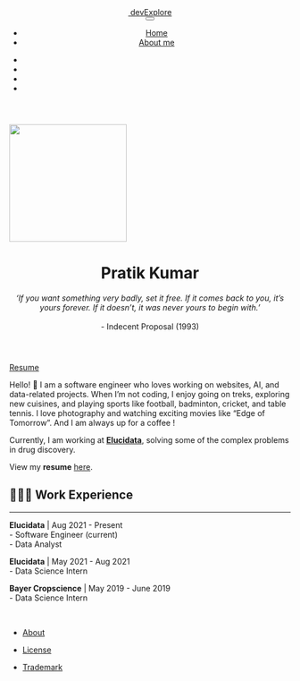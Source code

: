 <!DOCTYPE html>
<html xmlns="http://www.w3.org/1999/xhtml" lang="en" xml:lang="en"><head>

<meta charset="utf-8">
<meta name="generator" content="quarto-1.5.57">

<meta name="viewport" content="width=device-width, initial-scale=1.0, user-scalable=yes">


<title>Pratik Kumar – devExplore</title>
<style>
code{white-space: pre-wrap;}
span.smallcaps{font-variant: small-caps;}
div.columns{display: flex; gap: min(4vw, 1.5em);}
div.column{flex: auto; overflow-x: auto;}
div.hanging-indent{margin-left: 1.5em; text-indent: -1.5em;}
ul.task-list{list-style: none;}
ul.task-list li input[type="checkbox"] {
  width: 0.8em;
  margin: 0 0.8em 0.2em -1em; /* quarto-specific, see https://github.com/quarto-dev/quarto-cli/issues/4556 */ 
  vertical-align: middle;
}
</style>


<script src="site_libs/quarto-nav/quarto-nav.js"></script>
<script src="site_libs/quarto-nav/headroom.min.js"></script>
<script src="site_libs/clipboard/clipboard.min.js"></script>
<script src="site_libs/quarto-search/autocomplete.umd.js"></script>
<script src="site_libs/quarto-search/fuse.min.js"></script>
<script src="site_libs/quarto-search/quarto-search.js"></script>
<meta name="quarto:offset" content="./">
<link href="./images/logo.png" rel="icon" type="image/png">
<script src="site_libs/quarto-html/quarto.js"></script>
<script src="site_libs/quarto-html/popper.min.js"></script>
<script src="site_libs/quarto-html/tippy.umd.min.js"></script>
<link href="site_libs/quarto-html/tippy.css" rel="stylesheet">
<link href="site_libs/quarto-html/quarto-syntax-highlighting.css" rel="stylesheet" id="quarto-text-highlighting-styles">
<script src="site_libs/bootstrap/bootstrap.min.js"></script>
<link href="site_libs/bootstrap/bootstrap-icons.css" rel="stylesheet">
<link href="site_libs/bootstrap/bootstrap.min.css" rel="stylesheet" id="quarto-bootstrap" data-mode="light">
<script id="quarto-search-options" type="application/json">{
  "location": "navbar",
  "copy-button": false,
  "collapse-after": 3,
  "panel-placement": "end",
  "type": "overlay",
  "limit": 50,
  "keyboard-shortcut": [
    "f",
    "/",
    "s"
  ],
  "show-item-context": false,
  "language": {
    "search-no-results-text": "No results",
    "search-matching-documents-text": "matching documents",
    "search-copy-link-title": "Copy link to search",
    "search-hide-matches-text": "Hide additional matches",
    "search-more-match-text": "more match in this document",
    "search-more-matches-text": "more matches in this document",
    "search-clear-button-title": "Clear",
    "search-text-placeholder": "",
    "search-detached-cancel-button-title": "Cancel",
    "search-submit-button-title": "Submit",
    "search-label": "Search"
  }
}</script>


<link rel="stylesheet" href="styles.css">
<meta name="twitter:title" content="Pratik Kumar – devExplore">
<meta name="twitter:description" content="‘If you want something very badly, set it free. If it comes back to you, it’s yours forever. If it doesn’t, it was never yours to begin with.’  - Indecent Proposal (1993)">
<meta name="twitter:card" content="summary">
</head>

<body class="nav-fixed fullcontent">

<div id="quarto-search-results"></div>
  <header id="quarto-header" class="headroom fixed-top">
    <nav class="navbar navbar-expand-lg " data-bs-theme="dark">
      <div class="navbar-container container-fluid">
      <div class="navbar-brand-container mx-auto">
    <a href="./index.html" class="navbar-brand navbar-brand-logo">
    <img src="./images/logo.png" alt="" class="navbar-logo">
    </a>
    <a class="navbar-brand" href="./index.html">
    <span class="navbar-title">devExplore</span>
    </a>
  </div>
            <div id="quarto-search" class="" title="Search"></div>
          <button class="navbar-toggler" type="button" data-bs-toggle="collapse" data-bs-target="#navbarCollapse" aria-controls="navbarCollapse" role="menu" aria-expanded="false" aria-label="Toggle navigation" onclick="if (window.quartoToggleHeadroom) { window.quartoToggleHeadroom(); }">
  <span class="navbar-toggler-icon"></span>
</button>
          <div class="collapse navbar-collapse" id="navbarCollapse">
            <ul class="navbar-nav navbar-nav-scroll me-auto">
  <li class="nav-item">
    <a class="nav-link" href="./index.html"> 
<span class="menu-text">Home</span></a>
  </li>  
  <li class="nav-item">
    <a class="nav-link active" href="./about.html" aria-current="page"> 
<span class="menu-text">About me</span></a>
  </li>  
</ul>
            <ul class="navbar-nav navbar-nav-scroll ms-auto">
  <li class="nav-item compact">
    <a class="nav-link" href="https://twitter.com/Pratikpkb"> <i class="bi bi-twitter" role="img">
</i> 
<span class="menu-text"></span></a>
  </li>  
  <li class="nav-item compact">
    <a class="nav-link" href="https://www.linkedin.com/in/pratik-kumar04/"> <i class="bi bi-linkedin" role="img">
</i> 
<span class="menu-text"></span></a>
  </li>  
  <li class="nav-item compact">
    <a class="nav-link" href="https://github.com/pr2tik1"> <i class="bi bi-github" role="img">
</i> 
<span class="menu-text"></span></a>
  </li>  
  <li class="nav-item compact">
    <a class="nav-link" href="https://medium.com/@pr2tik1"> <i class="bi bi-medium" role="img">
</i> 
<span class="menu-text"></span></a>
  </li>  
</ul>
          </div> <!-- /navcollapse -->
            <div class="quarto-navbar-tools">
</div>
      </div> <!-- /container-fluid -->
    </nav>
</header>
<!-- content -->
<div id="quarto-content" class="quarto-container page-columns page-rows-contents page-layout-article page-navbar">
<!-- sidebar -->
<!-- margin-sidebar -->
    
<!-- main -->
<div class="quarto-about-trestles">
  <div class="about-entity">
    <img src="images/DP.png" class="about-image
  rounded " style="width: 15em;">
<header id="title-block-header" class="quarto-title-block default">
<div class="quarto-title">
<h1 class="title">Pratik Kumar</h1>
<p class="subtitle lead"><em>‘If you want something very badly, set it free. If it comes back to you, it’s yours forever. If it doesn’t, it was never yours to begin with.’</em> <br><br> - Indecent Proposal (1993)</p>
</div>
<div class="quarto-title-meta">
  </div>
</header>
    <div class="about-links">
  <a href="https://twitter.com/Pratikpkb" class="about-link" rel="" target="">
    <i class="bi bi-twitter"></i>
     <span class="about-link-text"></span>
  </a>
  <a href="https://www.linkedin.com/in/pratik-kumar04/" class="about-link" rel="" target="">
    <i class="bi bi-linkedin"></i>
     <span class="about-link-text"></span>
  </a>
  <a href="https://github.com/pr2tik1" class="about-link" rel="" target="">
    <i class="bi bi-github"></i>
     <span class="about-link-text"></span>
  </a>
  <a href="https://medium.com/@pr2tik1" class="about-link" rel="" target="">
    <i class="bi bi-medium"></i>
     <span class="about-link-text"></span>
  </a>
  <a href="https://instagram.com/pratikkumar04" class="about-link" rel="" target="">
    <i class="bi bi-instagram"></i>
     <span class="about-link-text"></span>
  </a>
  <a href="https://drive.google.com/file/d/1bO2scT5bjixISLEEfXicsK6k-TkwPAHC/view?usp=sharing" class="about-link" rel="" target="">
    <i class="bi bi-file-earmark-person-fill"></i>
     <span class="about-link-text">Resume</span>
  </a>
</div>
  </div>
  <div class="about-contents"><main class="content" id="quarto-document-content">
<p>Hello! 👋 I am a software engineer who loves working on websites, AI, and data-related projects. When I’m not coding, I enjoy going on treks, exploring new cuisines, and playing sports like football, badminton, cricket, and table tennis. I love photography and watching exciting movies like “Edge of Tomorrow”. And I am always up for a coffee !</p>
<p>Currently, I am working at <a href="https://www.elucidata.io/"><strong>Elucidata</strong></a>, solving some of the complex problems in drug discovery.</p>
<p>View my <strong>resume</strong> <a href="https://drive.google.com/file/d/1bO2scT5bjixISLEEfXicsK6k-TkwPAHC/view?usp=sharing">here</a>.</p>
<section id="work-experience" class="level2">
<h2 data-anchor-id="work-experience">👨🏻‍💻 Work Experience</h2>
<hr>
<p><strong>Elucidata</strong> | Aug 2021 - Present <br> - Software Engineer (current) <br> - Data Analyst</p>
<p><strong>Elucidata</strong> | May 2021 - Aug 2021 <br> - Data Science Intern</p>
<p><strong>Bayer Cropscience</strong> | May 2019 - June 2019 <br> - Data Science Intern</p>


</section>
</main></div>
</div>
 <!-- /main -->
<script id="quarto-html-after-body" type="application/javascript">
window.document.addEventListener("DOMContentLoaded", function (event) {
  const toggleBodyColorMode = (bsSheetEl) => {
    const mode = bsSheetEl.getAttribute("data-mode");
    const bodyEl = window.document.querySelector("body");
    if (mode === "dark") {
      bodyEl.classList.add("quarto-dark");
      bodyEl.classList.remove("quarto-light");
    } else {
      bodyEl.classList.add("quarto-light");
      bodyEl.classList.remove("quarto-dark");
    }
  }
  const toggleBodyColorPrimary = () => {
    const bsSheetEl = window.document.querySelector("link#quarto-bootstrap");
    if (bsSheetEl) {
      toggleBodyColorMode(bsSheetEl);
    }
  }
  toggleBodyColorPrimary();  
  const isCodeAnnotation = (el) => {
    for (const clz of el.classList) {
      if (clz.startsWith('code-annotation-')) {                     
        return true;
      }
    }
    return false;
  }
  const onCopySuccess = function(e) {
    // button target
    const button = e.trigger;
    // don't keep focus
    button.blur();
    // flash "checked"
    button.classList.add('code-copy-button-checked');
    var currentTitle = button.getAttribute("title");
    button.setAttribute("title", "Copied!");
    let tooltip;
    if (window.bootstrap) {
      button.setAttribute("data-bs-toggle", "tooltip");
      button.setAttribute("data-bs-placement", "left");
      button.setAttribute("data-bs-title", "Copied!");
      tooltip = new bootstrap.Tooltip(button, 
        { trigger: "manual", 
          customClass: "code-copy-button-tooltip",
          offset: [0, -8]});
      tooltip.show();    
    }
    setTimeout(function() {
      if (tooltip) {
        tooltip.hide();
        button.removeAttribute("data-bs-title");
        button.removeAttribute("data-bs-toggle");
        button.removeAttribute("data-bs-placement");
      }
      button.setAttribute("title", currentTitle);
      button.classList.remove('code-copy-button-checked');
    }, 1000);
    // clear code selection
    e.clearSelection();
  }
  const getTextToCopy = function(trigger) {
      const codeEl = trigger.previousElementSibling.cloneNode(true);
      for (const childEl of codeEl.children) {
        if (isCodeAnnotation(childEl)) {
          childEl.remove();
        }
      }
      return codeEl.innerText;
  }
  const clipboard = new window.ClipboardJS('.code-copy-button:not([data-in-quarto-modal])', {
    text: getTextToCopy
  });
  clipboard.on('success', onCopySuccess);
  if (window.document.getElementById('quarto-embedded-source-code-modal')) {
    // For code content inside modals, clipBoardJS needs to be initialized with a container option
    // TODO: Check when it could be a function (https://github.com/zenorocha/clipboard.js/issues/860)
    const clipboardModal = new window.ClipboardJS('.code-copy-button[data-in-quarto-modal]', {
      text: getTextToCopy,
      container: window.document.getElementById('quarto-embedded-source-code-modal')
    });
    clipboardModal.on('success', onCopySuccess);
  }
    var localhostRegex = new RegExp(/^(?:http|https):\/\/localhost\:?[0-9]*\//);
    var mailtoRegex = new RegExp(/^mailto:/);
      var filterRegex = new RegExp("https:\/\/pr2tik1\.github\.io\/");
    var isInternal = (href) => {
        return filterRegex.test(href) || localhostRegex.test(href) || mailtoRegex.test(href);
    }
    // Inspect non-navigation links and adorn them if external
 	var links = window.document.querySelectorAll('a[href]:not(.nav-link):not(.navbar-brand):not(.toc-action):not(.sidebar-link):not(.sidebar-item-toggle):not(.pagination-link):not(.no-external):not([aria-hidden]):not(.dropdown-item):not(.quarto-navigation-tool):not(.about-link)');
    for (var i=0; i<links.length; i++) {
      const link = links[i];
      if (!isInternal(link.href)) {
        // undo the damage that might have been done by quarto-nav.js in the case of
        // links that we want to consider external
        if (link.dataset.originalHref !== undefined) {
          link.href = link.dataset.originalHref;
        }
      }
    }
  function tippyHover(el, contentFn, onTriggerFn, onUntriggerFn) {
    const config = {
      allowHTML: true,
      maxWidth: 500,
      delay: 100,
      arrow: false,
      appendTo: function(el) {
          return el.parentElement;
      },
      interactive: true,
      interactiveBorder: 10,
      theme: 'quarto',
      placement: 'bottom-start',
    };
    if (contentFn) {
      config.content = contentFn;
    }
    if (onTriggerFn) {
      config.onTrigger = onTriggerFn;
    }
    if (onUntriggerFn) {
      config.onUntrigger = onUntriggerFn;
    }
    window.tippy(el, config); 
  }
  const noterefs = window.document.querySelectorAll('a[role="doc-noteref"]');
  for (var i=0; i<noterefs.length; i++) {
    const ref = noterefs[i];
    tippyHover(ref, function() {
      // use id or data attribute instead here
      let href = ref.getAttribute('data-footnote-href') || ref.getAttribute('href');
      try { href = new URL(href).hash; } catch {}
      const id = href.replace(/^#\/?/, "");
      const note = window.document.getElementById(id);
      if (note) {
        return note.innerHTML;
      } else {
        return "";
      }
    });
  }
  const xrefs = window.document.querySelectorAll('a.quarto-xref');
  const processXRef = (id, note) => {
    // Strip column container classes
    const stripColumnClz = (el) => {
      el.classList.remove("page-full", "page-columns");
      if (el.children) {
        for (const child of el.children) {
          stripColumnClz(child);
        }
      }
    }
    stripColumnClz(note)
    if (id === null || id.startsWith('sec-')) {
      // Special case sections, only their first couple elements
      const container = document.createElement("div");
      if (note.children && note.children.length > 2) {
        container.appendChild(note.children[0].cloneNode(true));
        for (let i = 1; i < note.children.length; i++) {
          const child = note.children[i];
          if (child.tagName === "P" && child.innerText === "") {
            continue;
          } else {
            container.appendChild(child.cloneNode(true));
            break;
          }
        }
        if (window.Quarto?.typesetMath) {
          window.Quarto.typesetMath(container);
        }
        return container.innerHTML
      } else {
        if (window.Quarto?.typesetMath) {
          window.Quarto.typesetMath(note);
        }
        return note.innerHTML;
      }
    } else {
      // Remove any anchor links if they are present
      const anchorLink = note.querySelector('a.anchorjs-link');
      if (anchorLink) {
        anchorLink.remove();
      }
      if (window.Quarto?.typesetMath) {
        window.Quarto.typesetMath(note);
      }
      // TODO in 1.5, we should make sure this works without a callout special case
      if (note.classList.contains("callout")) {
        return note.outerHTML;
      } else {
        return note.innerHTML;
      }
    }
  }
  for (var i=0; i<xrefs.length; i++) {
    const xref = xrefs[i];
    tippyHover(xref, undefined, function(instance) {
      instance.disable();
      let url = xref.getAttribute('href');
      let hash = undefined; 
      if (url.startsWith('#')) {
        hash = url;
      } else {
        try { hash = new URL(url).hash; } catch {}
      }
      if (hash) {
        const id = hash.replace(/^#\/?/, "");
        const note = window.document.getElementById(id);
        if (note !== null) {
          try {
            const html = processXRef(id, note.cloneNode(true));
            instance.setContent(html);
          } finally {
            instance.enable();
            instance.show();
          }
        } else {
          // See if we can fetch this
          fetch(url.split('#')[0])
          .then(res => res.text())
          .then(html => {
            const parser = new DOMParser();
            const htmlDoc = parser.parseFromString(html, "text/html");
            const note = htmlDoc.getElementById(id);
            if (note !== null) {
              const html = processXRef(id, note);
              instance.setContent(html);
            } 
          }).finally(() => {
            instance.enable();
            instance.show();
          });
        }
      } else {
        // See if we can fetch a full url (with no hash to target)
        // This is a special case and we should probably do some content thinning / targeting
        fetch(url)
        .then(res => res.text())
        .then(html => {
          const parser = new DOMParser();
          const htmlDoc = parser.parseFromString(html, "text/html");
          const note = htmlDoc.querySelector('main.content');
          if (note !== null) {
            // This should only happen for chapter cross references
            // (since there is no id in the URL)
            // remove the first header
            if (note.children.length > 0 && note.children[0].tagName === "HEADER") {
              note.children[0].remove();
            }
            const html = processXRef(null, note);
            instance.setContent(html);
          } 
        }).finally(() => {
          instance.enable();
          instance.show();
        });
      }
    }, function(instance) {
    });
  }
      let selectedAnnoteEl;
      const selectorForAnnotation = ( cell, annotation) => {
        let cellAttr = 'data-code-cell="' + cell + '"';
        let lineAttr = 'data-code-annotation="' +  annotation + '"';
        const selector = 'span[' + cellAttr + '][' + lineAttr + ']';
        return selector;
      }
      const selectCodeLines = (annoteEl) => {
        const doc = window.document;
        const targetCell = annoteEl.getAttribute("data-target-cell");
        const targetAnnotation = annoteEl.getAttribute("data-target-annotation");
        const annoteSpan = window.document.querySelector(selectorForAnnotation(targetCell, targetAnnotation));
        const lines = annoteSpan.getAttribute("data-code-lines").split(",");
        const lineIds = lines.map((line) => {
          return targetCell + "-" + line;
        })
        let top = null;
        let height = null;
        let parent = null;
        if (lineIds.length > 0) {
            //compute the position of the single el (top and bottom and make a div)
            const el = window.document.getElementById(lineIds[0]);
            top = el.offsetTop;
            height = el.offsetHeight;
            parent = el.parentElement.parentElement;
          if (lineIds.length > 1) {
            const lastEl = window.document.getElementById(lineIds[lineIds.length - 1]);
            const bottom = lastEl.offsetTop + lastEl.offsetHeight;
            height = bottom - top;
          }
          if (top !== null && height !== null && parent !== null) {
            // cook up a div (if necessary) and position it 
            let div = window.document.getElementById("code-annotation-line-highlight");
            if (div === null) {
              div = window.document.createElement("div");
              div.setAttribute("id", "code-annotation-line-highlight");
              div.style.position = 'absolute';
              parent.appendChild(div);
            }
            div.style.top = top - 2 + "px";
            div.style.height = height + 4 + "px";
            div.style.left = 0;
            let gutterDiv = window.document.getElementById("code-annotation-line-highlight-gutter");
            if (gutterDiv === null) {
              gutterDiv = window.document.createElement("div");
              gutterDiv.setAttribute("id", "code-annotation-line-highlight-gutter");
              gutterDiv.style.position = 'absolute';
              const codeCell = window.document.getElementById(targetCell);
              const gutter = codeCell.querySelector('.code-annotation-gutter');
              gutter.appendChild(gutterDiv);
            }
            gutterDiv.style.top = top - 2 + "px";
            gutterDiv.style.height = height + 4 + "px";
          }
          selectedAnnoteEl = annoteEl;
        }
      };
      const unselectCodeLines = () => {
        const elementsIds = ["code-annotation-line-highlight", "code-annotation-line-highlight-gutter"];
        elementsIds.forEach((elId) => {
          const div = window.document.getElementById(elId);
          if (div) {
            div.remove();
          }
        });
        selectedAnnoteEl = undefined;
      };
        // Handle positioning of the toggle
    window.addEventListener(
      "resize",
      throttle(() => {
        elRect = undefined;
        if (selectedAnnoteEl) {
          selectCodeLines(selectedAnnoteEl);
        }
      }, 10)
    );
    function throttle(fn, ms) {
    let throttle = false;
    let timer;
      return (...args) => {
        if(!throttle) { // first call gets through
            fn.apply(this, args);
            throttle = true;
        } else { // all the others get throttled
            if(timer) clearTimeout(timer); // cancel #2
            timer = setTimeout(() => {
              fn.apply(this, args);
              timer = throttle = false;
            }, ms);
        }
      };
    }
      // Attach click handler to the DT
      const annoteDls = window.document.querySelectorAll('dt[data-target-cell]');
      for (const annoteDlNode of annoteDls) {
        annoteDlNode.addEventListener('click', (event) => {
          const clickedEl = event.target;
          if (clickedEl !== selectedAnnoteEl) {
            unselectCodeLines();
            const activeEl = window.document.querySelector('dt[data-target-cell].code-annotation-active');
            if (activeEl) {
              activeEl.classList.remove('code-annotation-active');
            }
            selectCodeLines(clickedEl);
            clickedEl.classList.add('code-annotation-active');
          } else {
            // Unselect the line
            unselectCodeLines();
            clickedEl.classList.remove('code-annotation-active');
          }
        });
      }
  const findCites = (el) => {
    const parentEl = el.parentElement;
    if (parentEl) {
      const cites = parentEl.dataset.cites;
      if (cites) {
        return {
          el,
          cites: cites.split(' ')
        };
      } else {
        return findCites(el.parentElement)
      }
    } else {
      return undefined;
    }
  };
  var bibliorefs = window.document.querySelectorAll('a[role="doc-biblioref"]');
  for (var i=0; i<bibliorefs.length; i++) {
    const ref = bibliorefs[i];
    const citeInfo = findCites(ref);
    if (citeInfo) {
      tippyHover(citeInfo.el, function() {
        var popup = window.document.createElement('div');
        citeInfo.cites.forEach(function(cite) {
          var citeDiv = window.document.createElement('div');
          citeDiv.classList.add('hanging-indent');
          citeDiv.classList.add('csl-entry');
          var biblioDiv = window.document.getElementById('ref-' + cite);
          if (biblioDiv) {
            citeDiv.innerHTML = biblioDiv.innerHTML;
          }
          popup.appendChild(citeDiv);
        });
        return popup.innerHTML;
      });
    }
  }
});
</script>
</div> <!-- /content -->
<footer class="footer">
  <div class="nav-footer">
    <div class="nav-footer-left">
      &nbsp;
    </div>   
    <div class="nav-footer-center">
      <ul class="footer-items list-unstyled">
    <li class="nav-item">
    <a class="nav-link" href="./about.html">
<p>About</p>
</a>
  </li>  
    <li class="nav-item">
    <a class="nav-link" href="./license.html">
<p>License</p>
</a>
  </li>  
    <li class="nav-item">
    <a class="nav-link" href="./trademark.html">
<p>Trademark</p>
</a>
  </li>  
</ul>
    </div>
    <div class="nav-footer-right">
      &nbsp;
    </div>
  </div>
</footer>




</body></html>
